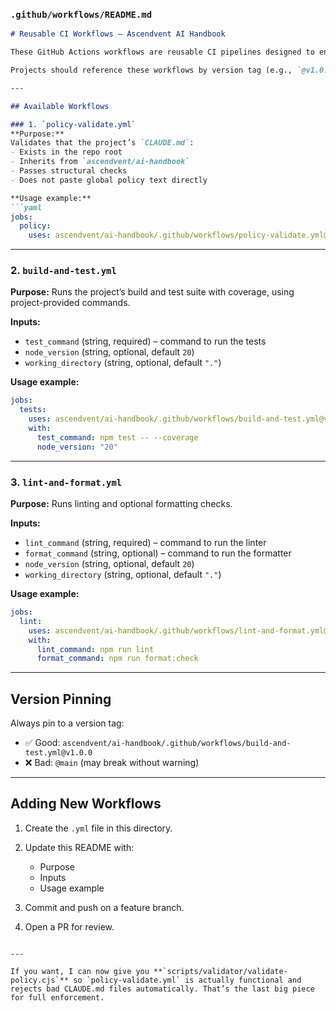 
### `.github/workflows/README.md`

````md
# Reusable CI Workflows – Ascendvent AI Handbook

These GitHub Actions workflows are reusable CI pipelines designed to enforce global engineering policy, testing standards, and code quality across all Ascendvent projects.

Projects should reference these workflows by version tag (e.g., `@v1.0.0`) in their own `.github/workflows/*.yml` files.

---

## Available Workflows

### 1. `policy-validate.yml`
**Purpose:**  
Validates that the project’s `CLAUDE.md`:
- Exists in the repo root
- Inherits from `ascendvent/ai-handbook`
- Passes structural checks
- Does not paste global policy text directly

**Usage example:**
```yaml
jobs:
  policy:
    uses: ascendvent/ai-handbook/.github/workflows/policy-validate.yml@v1.0.0
````

---

### 2. `build-and-test.yml`

**Purpose:**
Runs the project’s build and test suite with coverage, using project-provided commands.

**Inputs:**

* `test_command` (string, required) – command to run the tests
* `node_version` (string, optional, default `20`)
* `working_directory` (string, optional, default `"."`)

**Usage example:**

```yaml
jobs:
  tests:
    uses: ascendvent/ai-handbook/.github/workflows/build-and-test.yml@v1.0.0
    with:
      test_command: npm test -- --coverage
      node_version: "20"
```

---

### 3. `lint-and-format.yml`

**Purpose:**
Runs linting and optional formatting checks.

**Inputs:**

* `lint_command` (string, required) – command to run the linter
* `format_command` (string, optional) – command to run the formatter
* `node_version` (string, optional, default `20`)
* `working_directory` (string, optional, default `"."`)

**Usage example:**

```yaml
jobs:
  lint:
    uses: ascendvent/ai-handbook/.github/workflows/lint-and-format.yml@v1.0.0
    with:
      lint_command: npm run lint
      format_command: npm run format:check
```

---

## Version Pinning

Always pin to a version tag:

* ✅ Good: `ascendvent/ai-handbook/.github/workflows/build-and-test.yml@v1.0.0`
* ❌ Bad: `@main` (may break without warning)

---

## Adding New Workflows

1. Create the `.yml` file in this directory.
2. Update this README with:

   * Purpose
   * Inputs
   * Usage example
3. Commit and push on a feature branch.
4. Open a PR for review.

```

---

If you want, I can now give you **`scripts/validator/validate-policy.cjs`** so `policy-validate.yml` is actually functional and rejects bad CLAUDE.md files automatically. That’s the last big piece for full enforcement.
```

